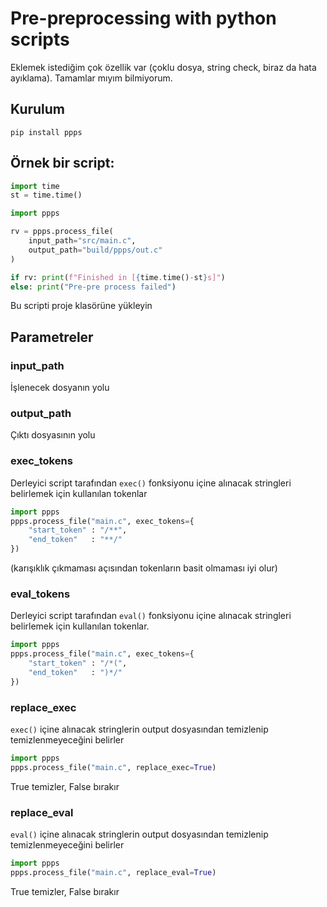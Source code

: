 # Pre-preprocessing with python scripts
Eklemek istediğim çok özellik var (çoklu dosya, string check, biraz da hata ayıklama). Tamamlar mıyım bilmiyorum.

## Kurulum
`pip install ppps`

## Örnek bir script:

```python
import time
st = time.time()

import ppps

rv = ppps.process_file(
    input_path="src/main.c",
    output_path="build/ppps/out.c"
)

if rv: print(f"Finished in [{time.time()-st}s]")
else: print("Pre-pre process failed")
```


Bu scripti proje klasörüne yükleyin

## Parametreler

### input_path
İşlenecek dosyanın yolu

### output_path
Çıktı dosyasının yolu

### exec_tokens

Derleyici script tarafından `exec()` fonksiyonu içine alınacak stringleri belirlemek için kullanılan tokenlar

```python
import ppps
ppps.process_file("main.c", exec_tokens={
    "start_token" : "/**",
    "end_token"   : "**/"
})
```

(karışıklık çıkmaması açısından tokenların basit olmaması iyi olur)

### eval_tokens

Derleyici script tarafından `eval()` fonksiyonu içine alınacak stringleri belirlemek için kullanılan tokenlar.

```python
import ppps
ppps.process_file("main.c", exec_tokens={
    "start_token" : "/*(",
    "end_token"   : ")*/"
})
```

### replace_exec
`exec()` içine alınacak stringlerin output dosyasından temizlenip temizlenmeyeceğini belirler

```python
import ppps
ppps.process_file("main.c", replace_exec=True)
```
True temizler, False bırakır

### replace_eval
`eval()` içine alınacak stringlerin output dosyasından temizlenip temizlenmeyeceğini belirler

```python
import ppps
ppps.process_file("main.c", replace_eval=True)
```
True temizler, False bırakır

